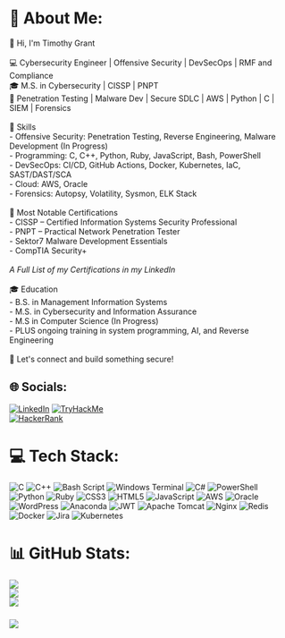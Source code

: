 # 💫 About Me:
👋 Hi, I'm Timothy Grant<br><br>💻 Cybersecurity Engineer | Offensive Security | DevSecOps | RMF and Compliance<br>🎓 M.S. in Cybersecurity | CISSP | PNPT <br>🔐 Penetration Testing | Malware Dev | Secure SDLC | AWS | Python | C | SIEM | Forensics  <br><br>🔧 Skills<br>- Offensive Security: Penetration Testing, Reverse Engineering, Malware Development (In Progress)  <br>- Programming: C, C++, Python, Ruby, JavaScript, Bash, PowerShell  <br>- DevSecOps: CI/CD, GitHub Actions, Docker, Kubernetes, IaC, SAST/DAST/SCA  <br>- Cloud: AWS, Oracle<br>- Forensics: Autopsy, Volatility, Sysmon, ELK Stack  <br><br>📜 Most Notable Certifications<br>- CISSP – Certified Information Systems Security Professional  <br>- PNPT – Practical Network Penetration Tester <br>- Sektor7 Malware Development Essentials <br>- CompTIA Security+  <br><br>*A Full List of my Certifications in my LinkedIn*<br><br>🎓 Education<br>- B.S. in Management Information Systems<br>- M.S. in Cybersecurity and Information Assurance<br>- M.S in Computer Science (In Progress)<br>- PLUS ongoing training in system programming, AI, and Reverse Engineering<br><br>🔗 Let's connect and build something secure!<br>


## 🌐 Socials:
[![LinkedIn](https://img.shields.io/badge/LinkedIn-%230077B5.svg?logo=linkedin&logoColor=white)](https://www.linkedin.com/in/timothy-grant-80909317b)
[![TryHackMe](https://img.shields.io/badge/TryHackMe-%23212C42.svg?logo=tryhackme&logoColor=white)](https://tryhackme.com/p/Zade263)  
[![HackerRank](https://img.shields.io/badge/HackerRank-2EC866?logo=HackerRank&logoColor=white)](https://www.hackerrank.com/profile/prot0securescep1)

# 💻 Tech Stack:
![C](https://img.shields.io/badge/c-%2300599C.svg?style=for-the-badge&logo=c&logoColor=white) ![C++](https://img.shields.io/badge/c++-%2300599C.svg?style=for-the-badge&logo=c%2B%2B&logoColor=white) ![Bash Script](https://img.shields.io/badge/bash_script-%23121011.svg?style=for-the-badge&logo=gnu-bash&logoColor=white) ![Windows Terminal](https://img.shields.io/badge/Windows%20Terminal-%234D4D4D.svg?style=for-the-badge&logo=windows-terminal&logoColor=white) ![C#](https://img.shields.io/badge/c%23-%23239120.svg?style=for-the-badge&logo=csharp&logoColor=white) ![PowerShell](https://img.shields.io/badge/PowerShell-%235391FE.svg?style=for-the-badge&logo=powershell&logoColor=white) ![Python](https://img.shields.io/badge/python-3670A0?style=for-the-badge&logo=python&logoColor=ffdd54) ![Ruby](https://img.shields.io/badge/ruby-%23CC342D.svg?style=for-the-badge&logo=ruby&logoColor=white) ![CSS3](https://img.shields.io/badge/css3-%231572B6.svg?style=for-the-badge&logo=css3&logoColor=white) ![HTML5](https://img.shields.io/badge/html5-%23E34F26.svg?style=for-the-badge&logo=html5&logoColor=white) ![JavaScript](https://img.shields.io/badge/javascript-%23323330.svg?style=for-the-badge&logo=javascript&logoColor=%23F7DF1E) ![AWS](https://img.shields.io/badge/AWS-%23FF9900.svg?style=for-the-badge&logo=amazon-aws&logoColor=white) ![Oracle](https://img.shields.io/badge/Oracle-F80000?style=for-the-badge&logo=oracle&logoColor=white) ![WordPress](https://img.shields.io/badge/WordPress-%23117AC9.svg?style=for-the-badge&logo=WordPress&logoColor=white) ![Anaconda](https://img.shields.io/badge/Anaconda-%2344A833.svg?style=for-the-badge&logo=anaconda&logoColor=white) ![JWT](https://img.shields.io/badge/JWT-black?style=for-the-badge&logo=JSON%20web%20tokens) ![Apache Tomcat](https://img.shields.io/badge/apache%20tomcat-%23F8DC75.svg?style=for-the-badge&logo=apache-tomcat&logoColor=black) ![Nginx](https://img.shields.io/badge/nginx-%23009639.svg?style=for-the-badge&logo=nginx&logoColor=white) ![Redis](https://img.shields.io/badge/redis-%23DD0031.svg?style=for-the-badge&logo=redis&logoColor=white) ![Docker](https://img.shields.io/badge/docker-%230db7ed.svg?style=for-the-badge&logo=docker&logoColor=white) ![Jira](https://img.shields.io/badge/jira-%230A0FFF.svg?style=for-the-badge&logo=jira&logoColor=white) ![Kubernetes](https://img.shields.io/badge/kubernetes-%23326ce5.svg?style=for-the-badge&logo=kubernetes&logoColor=white)
# 📊 GitHub Stats:
![](https://github-readme-stats.vercel.app/api?username=Sceptr3sec&theme=dark&hide_border=false&include_all_commits=false&count_private=false)<br/>
![](https://nirzak-streak-stats.vercel.app/?user=Sceptr3sec&theme=dark&hide_border=false)<br/>
![](https://github-readme-stats.vercel.app/api/top-langs/?username=Sceptr3sec&theme=dark&hide_border=false&include_all_commits=false&count_private=false&layout=compact)

###
![](https://quotes-github-readme.vercel.app/api?type=horizontal&theme=radical)

<!-- Proudly created with GPRM ( https://gprm.itsvg.in ) -->
